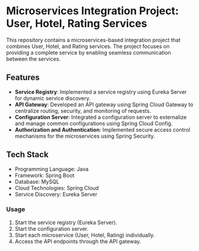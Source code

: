 # Microservices Integration Project: User, Hotel, Rating Services

This repository contains a microservices-based integration project that combines User, Hotel, and Rating services. The project focuses on providing a complete service by enabling seamless communication between the services.

## Features

- **Service Registry**: Implemented a service registry using Eureka Server for dynamic service discovery.
- **API Gateway**: Developed an API gateway using Spring Cloud Gateway to centralize routing, security, and monitoring of requests.
- **Configuration Server**: Integrated a configuration server to externalize and manage common configurations using Spring Cloud Config.
- **Authorization and Authentication**: Implemented secure access control mechanisms for the microservices using Spring Security.

## Tech Stack

- Programming Language: Java
- Framework: Spring Boot
- Database: MySQL
- Cloud Technologies: Spring Cloud
- Service Discovery: Eureka Server

### Usage

1. Start the service registry (Eureka Server).
2. Start the configuration server.
3. Start each microservice (User, Hotel, Rating) individually.
4. Access the API endpoints through the API gateway.
